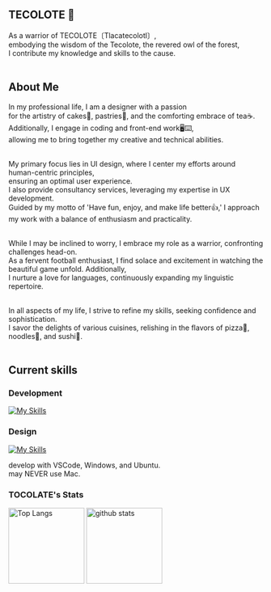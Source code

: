 ## TECOLOTE 🦉

As a warrior of TECOLOTE〔Tlacatecolotl〕, <br>
embodying the wisdom of the Tecolote, the revered owl of the forest, <br>
I contribute my knowledge and skills to the cause.<br><br>

## About Me

In my professional life, I am a designer with a passion <br>
for the artistry of cakes🍰, pastries🧁, and the comforting embrace of tea☕. <br>
Additionally, I engage in coding and front-end work🖥⌨, <br>
allowing me to bring together my creative and technical abilities.<br><br>

My primary focus lies in UI design, where I center my efforts around human-centric principles, <br>
ensuring an optimal user experience. <br>
I also provide consultancy services, leveraging my expertise in UX development. <br>
Guided by my motto of 'Have fun, enjoy, and make life better👍,' I approach my work with a balance of enthusiasm and practicality.<br><br>

While I may be inclined to worry, I embrace my role as a warrior, confronting challenges head-on. <br>
As a fervent football enthusiast, I find solace and excitement in watching the beautiful game unfold. Additionally, <br>
I nurture a love for languages, continuously expanding my linguistic repertoire.<br><br>

In all aspects of my life, I strive to refine my skills, seeking confidence and sophistication. <br>
I savor the delights of various cuisines, relishing in the flavors of pizza🍕, noodles🍜, and sushi🍣.<br><br>

## Current skills

### Development
[![My Skills](https://skillicons.dev/icons?i=html,css,js,vue,nuxtjs,nextjs,vite,react,nodejs,py,aws,deno,discord,wordpress,firebase&perline=6)](https://skillicons.dev)

### Design

[![My Skills](https://skillicons.dev/icons?i=ai,ps,xd,pr,ae&perline=6)](https://skillicons.dev)

develop with VSCode, Windows, and Ubuntu.<br>
may NEVER use Mac.

### TOCOLATE's Stats
<p align="left"> 
  <img alt="Top Langs" height="150px" src="https://github-readme-stats.vercel.app/api/top-langs/?username=tlacatecolotl&layout=compact&show_icons=true&theme=onedark" />
  <img alt="github stats" height="150px" src="https://github-readme-stats.vercel.app/api?username=tlacatecolotl&theme=onedark&show_icons=ture" />
</p>
